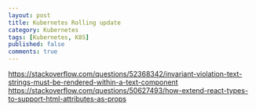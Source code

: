 ```yaml
---
layout: post
title: Kubernetes Rolling update
category: Kubernetes
tags: [Kubernetes, K8S]
published: false
comments: true
---
```

https://stackoverflow.com/questions/52368342/invariant-violation-text-strings-must-be-rendered-within-a-text-component
https://stackoverflow.com/questions/50627493/how-extend-react-types-to-support-html-attributes-as-props
